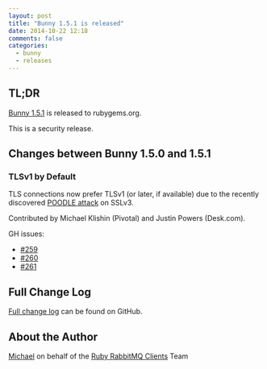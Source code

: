 ```yaml
---
layout: post
title: "Bunny 1.5.1 is released"
date: 2014-10-22 12:18
comments: false
categories:
  - bunny
  - releases
---
```


## TL;DR

[Bunny 1.5.1](https://rubygems.org/gems/bunny/versions/1.5.1) is released to rubygems.org.

This is a security release.


## Changes between Bunny 1.5.0 and 1.5.1

### TLSv1 by Default

TLS connections now prefer TLSv1 (or later, if available) due to the recently discovered
[POODLE attack](https://www.openssl.org/~bodo/ssl-poodle.pdf) on SSLv3.

Contributed by Michael Klishin (Pivotal) and Justin Powers (Desk.com).

GH issues:

 * [#259](https://github.com/ruby-amqp/bunny/pull/259)
 * [#260](https://github.com/ruby-amqp/bunny/pull/260)
 * [#261](https://github.com/ruby-amqp/bunny/pull/261)



## Full Change Log

[Full change log](https://github.com/ruby-amqp/bunny/blob/1.5.x-stable/ChangeLog.md) can be found on GitHub.


## About the Author

[Michael](http://twitter.com/michaelklishin) on behalf of the [Ruby RabbitMQ Clients](http://github.com/ruby-amqp) Team
